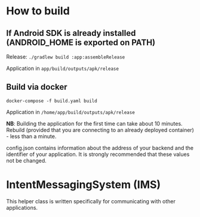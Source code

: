 # How to build

## If Android SDK is already installed (ANDROID_HOME is exported on PATH)

Release: `./gradlew build :app:assembleRelease`

Application in `app/build/outputs/apk/release`

## Build via docker

```
docker-compose -f build.yaml build
```

Application in `/home/app/build/outputs/apk/release`

**NB**: Building the application for the first time can take about 10 minutes.
Rebuild (provided that you are connecting to an already deployed container) - less than a minute.

config.json contains information about the address of your backend and the identifier of your application.
It is strongly recommended that these values not be changed.


# IntentMessagingSystem (IMS)

This helper class is written specifically for communicating with other applications.